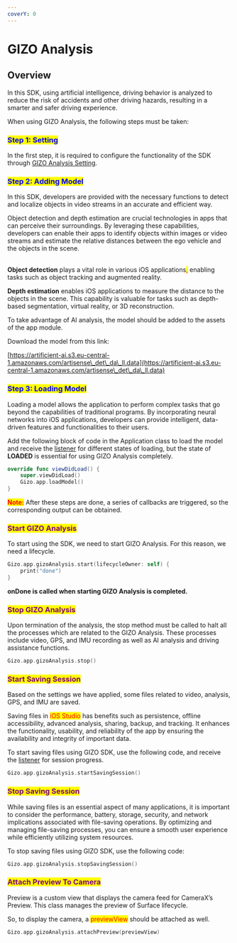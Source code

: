 ```yaml
---
coverY: 0
---
```


# GIZO Analysis

## Overview

In this SDK, using artificial intelligence, driving behavior is analyzed to reduce the risk of accidents and other driving hazards, resulting in a smarter and safer driving experience.

When using GIZO Analysis, the following steps must be taken:

### <mark style="color:blue;">Step 1: Setting</mark> <a href="#step1" id="step1"></a>

In the first step, it is required to configure the functionality of the SDK through [GIZO Analysis Setting](app-options/gizo-analysis-setting.md).

### <mark style="color:blue;">Step 2: Adding Model</mark>

In this SDK, developers are provided with the necessary functions to detect and localize objects in video streams in an accurate and efficient way.

Object detection and depth estimation are crucial technologies in apps that can perceive their surroundings. By leveraging these capabilities, developers can enable their apps to identify objects within images or video streams and estimate the relative distances between the ego vehicle and the objects in the scene.

\
**Object detection** plays a vital role in various iOS applications<mark style="color:red;">,</mark> enabling tasks such as object tracking and augmented reality.

**Depth estimation** enables iOS applications to measure the distance to the objects in the scene. This capability is valuable for tasks such as depth-based segmentation, virtual reality, or 3D reconstruction.&#x20;

To take advantage of AI analysis, the model should be added to the assets of the app module.

Download the model from this link:&#x20;

[https://artificient-ai.s3.eu-central-1.amazonaws.com/artisense\_det\_da\_ll.data](https://artificient-ai.s3.eu-central-1.amazonaws.com/artisense\_det\_da\_ll.data)

### <mark style="color:blue;">Step 3: Loading Model</mark>

Loading a model allows the application to perform complex tasks that go beyond the capabilities of traditional programs. By incorporating neural networks into iOS applications, developers can provide intelligent, data-driven features and functionalities to their users.

Add the following block of code in the Application class to load the model and receive the [listener](listeners.md) for different states of loading, but the state of **LOADED** is essential for using GIZO Analysis completely.

```swift
override func viewDidLoad() {
    super.viewDidLoad()
    Gizo.app.loadModel()
}
```

<mark style="color:red;">**Note:**</mark> After these steps are done, a series of callbacks are triggered, so the corresponding output can be obtained.

### <mark style="color:purple;">Start GIZO Analysis</mark>

To start using the SDK, we need to start GIZO Analysis. For this reason, we need a lifecycle.

```swift
Gizo.app.gizoAnalysis.start(lifecycleOwner: self) {
    print("done")
}
```

**onDone is called when starting GIZO Analysis is completed.**

### <mark style="color:purple;">Stop GIZO Analysis</mark>

Upon termination of the analysis, the stop method must be called to halt all the processes which are related to the GIZO Analysis. These processes include video, GPS, and IMU recording as well as AI analysis and driving assistance functions.

```swift
Gizo.app.gizoAnalysis.stop()
```

### <mark style="color:purple;">Start Saving Session</mark>

Based on the settings we have applied, some files related to video, analysis, GPS, and IMU are saved.

Saving files in <mark style="color:red;">iOS Studio</mark> has benefits such as persistence, offline accessibility, advanced analysis, sharing, backup, and tracking. It enhances the functionality, usability, and reliability of the app by ensuring the availability and integrity of important data.

To start saving files using GIZO SDK, use the following code, and receive the [listener](listeners.md) for session progress.

```swift
Gizo.app.gizoAnalysis.startSavingSession() 
```

### <mark style="color:purple;">Stop Saving Session</mark>

While saving files is an essential aspect of many applications, it is important to consider the performance, battery, storage, security, and network implications associated with file-saving operations. By optimizing and managing file-saving processes, you can ensure a smooth user experience while efficiently utilizing system resources.

To stop saving files using GIZO SDK, use the following code:

```swift
Gizo.app.gizoAnalysis.stopSavingSession()
```

### <mark style="color:purple;">Attach Preview To Camera</mark>

Preview is a custom view that displays the camera feed for CameraX’s Preview. This class manages the preview of Surface lifecycle.

So, to display the camera, a <mark style="color:red;">previewView</mark> should be attached as well.

```swift
Gizo.app.gizoAnalysis.attachPreview(previewView)
```
